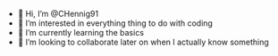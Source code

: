 - 👋 Hi, I’m @CHennig91 
- 👀 I’m interested in everything thing to do with coding 
- 🌱 I’m currently learning the basics
- 💞️ I’m looking to collaborate later on when I actually know something

<!---
CHennig91/CHennig91 is a ✨ special ✨ repository because its `README.md` (this file) appears on your GitHub profile.
You can click the Preview link to take a look at your changes.
--->

